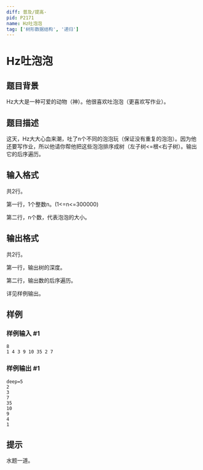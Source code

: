 ```yaml
---
diff: 普及/提高-
pid: P2171
name: Hz吐泡泡
tag: ['树形数据结构', '递归']
---
```

# Hz吐泡泡
## 题目背景

Hz大大是一种可爱的动物（神）。他很喜欢吐泡泡（更喜欢写作业）。

## 题目描述

这天，Hz大大心血来潮，吐了n个不同的泡泡玩（保证没有重复的泡泡）。因为他还要写作业，所以他请你帮他把这些泡泡排序成树（左子树<=根<右子树）。输出它的后序遍历。

## 输入格式

共2行。

第一行，1个整数n。(1<=n<=300000)

第二行，n个数，代表泡泡的大小。

## 输出格式

共2行。

第一行，输出树的深度。

第二行，输出数的后序遍历。

详见样例输出。

## 样例

### 样例输入 #1
```
8
1 4 3 9 10 35 2 7

```
### 样例输出 #1
```
deep=5
2
3
7
35
10
9
4
1

```
## 提示

水题一道。

